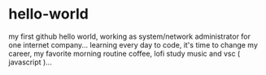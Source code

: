 # hello-world
my first github hello world,
working as system/network administrator for one internet company...
learning every day to code, it's time to change my career,
my favorite morning routine coffee, lofi study music and vsc ( javascript )...
